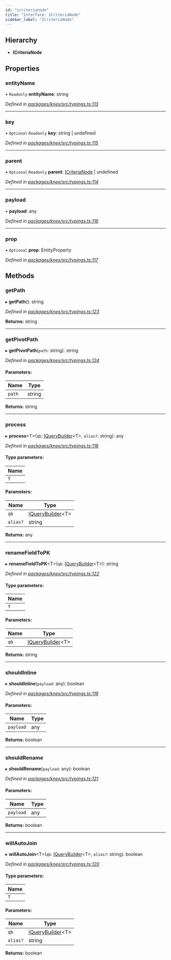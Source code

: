 ```yaml
---
id: "icriterianode"
title: "Interface: ICriteriaNode"
sidebar_label: "ICriteriaNode"
---
```


## Hierarchy

* **ICriteriaNode**

## Properties

### entityName

• `Readonly` **entityName**: string

*Defined in [packages/knex/src/typings.ts:113](https://github.com/mikro-orm/mikro-orm/blob/4249b052e/packages/knex/src/typings.ts#L113)*

___

### key

• `Optional` `Readonly` **key**: string \| undefined

*Defined in [packages/knex/src/typings.ts:115](https://github.com/mikro-orm/mikro-orm/blob/4249b052e/packages/knex/src/typings.ts#L115)*

___

### parent

• `Optional` `Readonly` **parent**: [ICriteriaNode](icriterianode.md) \| undefined

*Defined in [packages/knex/src/typings.ts:114](https://github.com/mikro-orm/mikro-orm/blob/4249b052e/packages/knex/src/typings.ts#L114)*

___

### payload

•  **payload**: any

*Defined in [packages/knex/src/typings.ts:116](https://github.com/mikro-orm/mikro-orm/blob/4249b052e/packages/knex/src/typings.ts#L116)*

___

### prop

• `Optional` **prop**: EntityProperty

*Defined in [packages/knex/src/typings.ts:117](https://github.com/mikro-orm/mikro-orm/blob/4249b052e/packages/knex/src/typings.ts#L117)*

## Methods

### getPath

▸ **getPath**(): string

*Defined in [packages/knex/src/typings.ts:123](https://github.com/mikro-orm/mikro-orm/blob/4249b052e/packages/knex/src/typings.ts#L123)*

**Returns:** string

___

### getPivotPath

▸ **getPivotPath**(`path`: string): string

*Defined in [packages/knex/src/typings.ts:124](https://github.com/mikro-orm/mikro-orm/blob/4249b052e/packages/knex/src/typings.ts#L124)*

#### Parameters:

Name | Type |
------ | ------ |
`path` | string |

**Returns:** string

___

### process

▸ **process**&#60;T>(`qb`: [IQueryBuilder](iquerybuilder.md)&#60;T>, `alias?`: string): any

*Defined in [packages/knex/src/typings.ts:118](https://github.com/mikro-orm/mikro-orm/blob/4249b052e/packages/knex/src/typings.ts#L118)*

#### Type parameters:

Name |
------ |
`T` |

#### Parameters:

Name | Type |
------ | ------ |
`qb` | [IQueryBuilder](iquerybuilder.md)&#60;T> |
`alias?` | string |

**Returns:** any

___

### renameFieldToPK

▸ **renameFieldToPK**&#60;T>(`qb`: [IQueryBuilder](iquerybuilder.md)&#60;T>): string

*Defined in [packages/knex/src/typings.ts:122](https://github.com/mikro-orm/mikro-orm/blob/4249b052e/packages/knex/src/typings.ts#L122)*

#### Type parameters:

Name |
------ |
`T` |

#### Parameters:

Name | Type |
------ | ------ |
`qb` | [IQueryBuilder](iquerybuilder.md)&#60;T> |

**Returns:** string

___

### shouldInline

▸ **shouldInline**(`payload`: any): boolean

*Defined in [packages/knex/src/typings.ts:119](https://github.com/mikro-orm/mikro-orm/blob/4249b052e/packages/knex/src/typings.ts#L119)*

#### Parameters:

Name | Type |
------ | ------ |
`payload` | any |

**Returns:** boolean

___

### shouldRename

▸ **shouldRename**(`payload`: any): boolean

*Defined in [packages/knex/src/typings.ts:121](https://github.com/mikro-orm/mikro-orm/blob/4249b052e/packages/knex/src/typings.ts#L121)*

#### Parameters:

Name | Type |
------ | ------ |
`payload` | any |

**Returns:** boolean

___

### willAutoJoin

▸ **willAutoJoin**&#60;T>(`qb`: [IQueryBuilder](iquerybuilder.md)&#60;T>, `alias?`: string): boolean

*Defined in [packages/knex/src/typings.ts:120](https://github.com/mikro-orm/mikro-orm/blob/4249b052e/packages/knex/src/typings.ts#L120)*

#### Type parameters:

Name |
------ |
`T` |

#### Parameters:

Name | Type |
------ | ------ |
`qb` | [IQueryBuilder](iquerybuilder.md)&#60;T> |
`alias?` | string |

**Returns:** boolean
